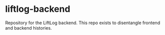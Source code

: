 # liftlog-backend

Repository for the LiftLog backend. This repo exists to disentangle frontend and backend histories.
